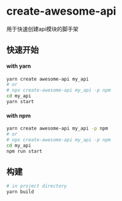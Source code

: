 # create-awesome-api
用于快速创建api模块的脚手架

## 快速开始

#### with yarn

```bash
yarn create awesome-api my_api
# or
# npx create-awesome-api my_api -p npm
cd my_api
yarn start
```

#### with npm

```bash
yarn create awesome-api my_api -p npm
# or
# npx create-awesome-api my_api -p npm
cd my_api
npm run start
```

## 构建

```bash
# in project directory
yarn build
```
